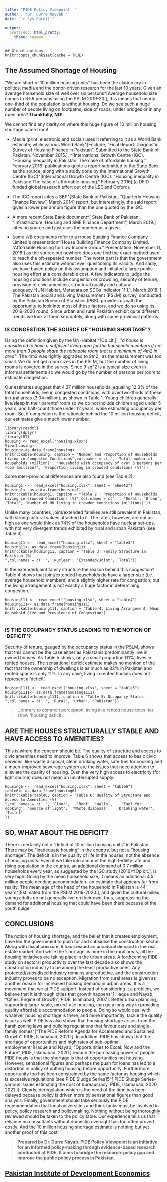 ```yaml
---
title: "PIDE Policy Viewpoint  "
author : "Dr. Durre Nayyab "
date: "`r Sys.Date()`"

output:
  prettydoc::html_pretty:
    theme: cayman
---
```




```{r setup, include=FALSE}
## Global options
knitr::opts_chunk$set(cache = TRUE)
```

## The Assumed Shortage of Housing

"We are short of 10 million housing units" has been the clarion cry in
politics, media and the donor-driven research for the last 10 years.
Given an average household size of well over six persons^[Average household size comes to 6.56 persons using the PSLM 2019-20.], this means
that nearly one-third of the population is without housing. Do we see
such a huge number of people living on footpaths, side of roads, under
bridges or in any open area? **Thankfully, NO!** 

 We cannot find any clarity on where this huge figure of 10 million housing shortage came
from! 

- Media (print, electronic and social) uses it referring to it as
a World Bank estimate, while various World Bank^[Enclude, “Final Report: Diagnostic Survey of Housing Finance in Pakistan”. Submitted to the State Bank of Pakistan. November 2015.], ^[International Growth Centre (IGC). “Housing inequality in Pakistan: The case of affordable housing.” February 2016] publications quote a report submitted to the State Bank as the source, along with a study
done by the International Growth Centre (IGC)^[International Growth Centre (IGC). “Housing inequality in Pakistan: The case of affordable housing.” February 2016] (a DFID funded global
research effort out of the LSE and Oxford). 

- The IGC report cites a
SBP^[State Bank of Pakistan, “Quarterly Housing Finance Review”, March 2014] report, but interestingly, the said report gives a lower per
annum figure than the one quoted by the IGC. 
- A more recent State Bank
document^[
State Bank of Pakistan, “Infrastructure, Housing and SME Finance Department”, March 2019.] cites no source and just uses the number as a given. 
- Some WB
documents refer to a House Building Finance Company Limited's
presentation^[House Building Finance Company Limited. “Affordable Housing for Low Income Group.” Presentation. November 11, 2016.] as the source but nowhere does one find the exact method
used to reach the oft-repeated number. 
The worst part is that the
government also uses this estimate without ever questioning its
validity. And sadly, we have based policy on this assumption and
initiated a large public housing effort at a considerable cost. 
A few indicators to judge the housing conditions include congestion or
crowding, security of tenure, provision of civic amenities, structural
quality and cultural adequacy.^[UN Habitat, Metadata on SDGs Indicator 11.1.1, March 2018. ] The Pakistan Social and Living
Measurement (PSLM) survey, conducted by the Pakistan Bureau of
Statistics (PBS), provides us with the opportunity to look into most of
these factors, and we do so using its 2019-2020 round. Since urban and
rural Pakistan exhibit quite different trends we look at them
separately, along with some provincial patterns.

[^1]: 1

[^2]: 2,3

[^3]: 4

[^4]: 5

### IS CONGESTION THE SOURCE OF "HOUSING SHORTAGE"?

Using the definition given by the UN-Habitat.^[Op cit.] , *"a house is
considered to have a sufficient living area for the household members if
not more than 3 people share the habitable room that is a minimum of 4m2
in area"*. The 4m2 was rightly upgraded to 9m2 , as the measurement was
too small. We do not get room sizes in the PSLM, but the number of
living rooms is covered in the survey. Since 9 sq^2 is a typical size
even in informal settlements so we would go by the number of persons per
room to estimate congestion. 

Our estimates suggest that 4.37 million households, equaling 12.3% of
the total households, live in congested conditions, with over two-thirds
of these in rural areas (3.04 million), as shown in Table 1. Young
children generally live/sleep in their parents' room so we do not
include children aged under 5 years, and half-count those under 12
years, while estimating occupancy per room. So, if congestion is the
rationale behind the 10 million housing deficit, our estimates give a
much lower number.

```{r echo=FALSE, message=FALSE, warning=FALSE, paged.print=TRUE, results='asis'}
library(readxl)
library(dplyr)
library(DT)
housing <- read_excel("housing.xlsx")
View(housing)
housing<-as.data.frame(housing)
knitr::kable(housing, caption = "Number and Proportion of Households Living in Congested Conditions",col.names = c('', 'Total number of households (million)', 'Household with occupancy of over 3 persons per room (million)', 'Proportion living in crowded conditions (%)'))
```
Some inter-provincial differences are also found (see Table 2).


```{r message=FALSE, warning=FALSE,echo=FALSE, paged.print=TRUE}
housing1 <-  read_excel("housing.xlsx", sheet = "Sheet2")
housing1<- as.data.frame(housing1)
knitr::kable(housing1, caption = "Table 2 : Proportion of Households Living in Crowded Conditions (%)",col.names = c(' ', 'Rural', 'Urban', 'Total', 'Number of HH living in crowded conditions (millions)'))

```

Unlike many countries, joint/extended families are still prevalent in Pakistan, with strong cultural values attached to it.
The rates, however, are not as high as one would think as 74% of the households have nuclear set-ups, with not very divergent
trends exhibited by rural and urban Pakistan (see Table 3).

```{r message=FALSE, warning=FALSE, echo=FALSE, paged.print=TRUE}
housing11 <-  read_excel("housing.xlsx", sheet = "table3")
housing11<- as.data.frame(housing11)
knitr::kable(housing11, caption = "Table 3: Family Structure in Pakistan (%)
",col.names = c(' ', 'Nuclear', 'Extended/Joint', 'Total'))

```
Is the extended/joint family structure the reason behind this congestion? Table 4 shows that joint/extended households
do have a larger size (i.e. average household members) and a slightly higher rate for congestion, but the living arrangement is
not exactly a huge factor in determining congestion. 

```{r, echo=FALSE, message=FALSE, warning=FALSE}
housing111 <-  read_excel("housing.xlsx", sheet = "table4")
housing111<- as.data.frame(housing111)
knitr::kable(housing111, caption = "Table 4: Living Arrangement, Mean Household Size and Prevalence of Congestion")


```

### IS THE OCCUPANCY STATUS LEADING TO THE NOTION OF ‘DEFICIT’? 

Security of tenure, gauged by the occupancy status in the PSLM, shows that this cannot be the case either as Pakistanis
predominantly live in owned houses. As Table 5 shows, only a small proportion (11%) lives in rented houses. The sensational
deficit estimate makes no mention of the fact that the ownership of dwellings is as much as 82% in Pakistan and rented space is
only 11%. In any case, living in rented houses does not represent a ‘deficit’.

```{r message=FALSE, warning=FALSE,echo=FALSE, paged.print=TRUE}
housing1111 <-  read_excel("housing.xlsx", sheet = "table5")
housing1111<- as.data.frame(housing1111)
knitr::kable(housing1111, caption = "Table 5: Occupancy Status
",col.names = c(' ', 'Rural', 'Urban', 'Pakistan'))

```
> Contrary to common
perception, living in a
rented house does not
show ‘housing deficit’.

## ARE THE HOUSES STRUCTURALLY STABLE AND HAVE ACCESS TO AMENITIES? 

This is where the concern should be. The quality of structure and access to civic amenities need to improve. Table 6
shows that access to basic civic services, like waste disposal, clean drinking water, safe fuel for cooking and a much-improved
sewerage system are the issues that need attention to alleviate the quality of housing. Even the very high access to electricity
(for light source) does not mean an uninterrupted supply. 


```{r message=FALSE, warning=FALSE, echo=FALSE, paged.print=TRUE}
housing6 <-  read_excel("housing.xlsx", sheet = "table6")
table6<- as.data.frame(housing6)
knitr::kable(table6, caption = "Table 6: Quality of Structure and Access to Amenities (%)
",col.names = c(' ', 'Floor',	'Roof',	'Walls',	'Fuel for cooking',	'Source of light',	'Waste disposal',	'Drinking water',	'Toilet'
))

```



## SO, WHAT ABOUT THE DEFICIT? 
There is certainly not a “deficit of 10 million housing units” in Pakistan. There may be “inadequate housing” in the
country, but not a “housing shortage”. The deficit is in the quality of life in the houses, not the absence of housing units.
Even if we take into account the high fertility rate and rising population in the country, an additional demand of 0.7
million households every year, as suggested by the IGC study (2016)^[Op cit.], is very high. Going by the mean household size, it
means an additional 4.5 million people needing accommodation- an estimate that appears far from reality. The mean age of the head of the household in Pakistan is 44 years^[Estimated from the PSLM 2019-2020.], and given the cultural milieu, young adults do not generally live on their own,
thus, suppressing the demand for additional housing that could have been there because of the youth bulge.

## CONCLUSIONS

The notion of housing shortage, and the belief that it creates employment, have led the government to push for and
subsidise the construction sector. Along with fiscal pressure, it has created an unnatural demand in the real estate market. And
while the ‘shortage’ is more in the rural areas, all the housing initiatives are taking place in the urban areas. A forthcoming
PIDE study on sectoral productivity over the last decade also shows the construction industry to be among the least productive
ones. Any protected/subsidised industry remains unproductive, and the construction industry proves to be no exception.
Migration from rural areas is given as another reason for increased housing demand in urban areas. It is a movement that
we at PIDE support. Instead of considering it a problem, we believe that it is through cities that growth happens^[ Haque and Nayab, “Cities: Engine of Growth”, PIDE, Islamabad, 2007]. Better urban
planning, supporting large-scale, mixed-use housing, can go a long way in providing quality affordable accommodation to
people. Doing so would deal with whatever housing shortage is there, and more importantly, tackle the quality issue as well.
PIDE has also shown that housing shortage arises from the harsh zoning laws and building regulations that favour cars
and single-family homes^[“The PIDE Reform Agenda for Accelerated and Sustained Growth”, PIDE, Islamabad, 2020.]. In addition, PIDE has shown that the shortage of opportunities and high rates of sub-optimal
employment^[Haque and Nayab, “Opportunities to Excel: Now and the Future”, PIDE, Islamabad, 2020.] reduce the purchasing power of people.
PIDE thesis is that the shortage is that of opportunities not housing. However, sensational figures and perhaps the push
for loans has led to a distortion in policy of putting housing before opportunity. Furthermore, opportunity too has been
constrained by the same factor as housing which is excessive regulations (see PIDE Sludge Series15^[
PIDE Sludge Series- various issues estimating the cost of bureaucracy, PIDE, Islamabad, 2020, 2021.]). Clearly, deregulation
which is the need of the time has been delayed because policy is driven more by sensational figures than good analysis.
Finally, government should take seriously the PIDE recommendation that local universities and think tanks must be
involved in policy, policy research and policymaking. Nothing without being thoroughly reviewed should be taken to the
policy table. Our experience tells us that reliance on consultants without domestic oversight has too often proved costly. And
the 10 million housing shortage estimate is nothing but yet another proof of this cost! 


> **Prepared by Dr. Durre Nayab. PIDE Policy Viewpoint is an initiative for an
informed policy-making through evidence-based
research conducted at PIDE. It aims to bridge the
research-policy gap and improve the public policy
process in Pakistan.**  

## [Pakistan Institute of Development Economics](www.pide.org.pk)



